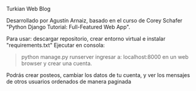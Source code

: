 Turkian Web Blog

Desarrollado por Agustín Arnaiz,
basado en el curso de Corey Schafer "Python Django Tutorial: Full-Featured Web App".

Para usar:
descargar repositorio, crear entorno virtual e instalar "requirements.txt"
Ejecutar en consola:

> python manage.py runserver
> ingresar a:
> localhost:8000 en un web browser y crear una cuenta.

Podrás crear posteos, cambiar los datos de tu cuenta, y ver los mensajes de otros usuarios ordenados de manera paginada
